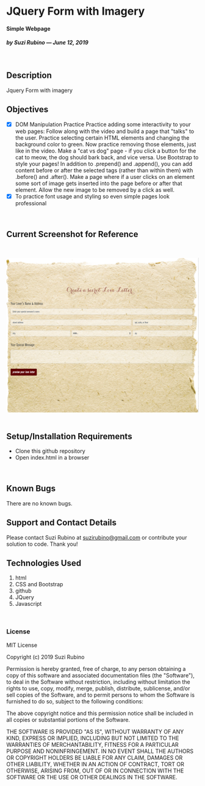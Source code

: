 # JQuery Form with Imagery
#### Simple Webpage
#### _**by Suzi Rubino — June 12, 2019**_
<br>

## Description
Jquery Form with imagery
<br>

## Objectives
- [x] DOM Manipulation Practice
Practice adding some interactivity to your web pages:
Follow along with the video and build a page that "talks" to the user.
Practice selecting certain HTML elements and changing the background color to green.
Now practice removing those elements, just like in the video.
Make a "cat vs dog" page - if you click a button for the cat to meow, the dog should bark back, and vice versa. Use Bootstrap to style your pages!
In addition to .prepend() and .append(), you can add content before or after the selected tags (rather than within them) with .before() and .after().
Make a page where if a user clicks on an element some sort of image gets inserted into the page before or after that element. Allow the new image to be removed by a click as well.
- [x] To practice font usage and styling so even simple pages look professional
<br>

## Current Screenshot for Reference
<br>

![alt text](https://raw.githubusercontent.com/rerun1/formLetter/master/img/screenShot6-12-19.png)
<br>
<br>

## Setup/Installation Requirements
* Clone this github repository
* Open index.html in a browser
<br>

## Known Bugs
 There are no known bugs.
 <br>

## Support and Contact Details
Please contact Suzi Rubino at suzirubino@gmail.com or contribute your solution to code. Thank you!
<br>

## Technologies Used
1. html
2. CSS and Bootstrap
3. github
4. JQuery
5. Javascript
<br>

### License
MIT License

Copyright (c) 2019 Suzi Rubino

Permission is hereby granted, free of charge, to any person obtaining a copy
of this software and associated documentation files (the "Software"), to deal
in the Software without restriction, including without limitation the rights
to use, copy, modify, merge, publish, distribute, sublicense, and/or sell
copies of the Software, and to permit persons to whom the Software is
furnished to do so, subject to the following conditions:

The above copyright notice and this permission notice shall be included in all
copies or substantial portions of the Software.

THE SOFTWARE IS PROVIDED "AS IS", WITHOUT WARRANTY OF ANY KIND, EXPRESS OR
IMPLIED, INCLUDING BUT NOT LIMITED TO THE WARRANTIES OF MERCHANTABILITY,
FITNESS FOR A PARTICULAR PURPOSE AND NONINFRINGEMENT. IN NO EVENT SHALL THE
AUTHORS OR COPYRIGHT HOLDERS BE LIABLE FOR ANY CLAIM, DAMAGES OR OTHER
LIABILITY, WHETHER IN AN ACTION OF CONTRACT, TORT OR OTHERWISE, ARISING FROM,
OUT OF OR IN CONNECTION WITH THE SOFTWARE OR THE USE OR OTHER DEALINGS IN THE
SOFTWARE.

